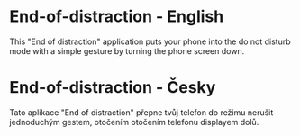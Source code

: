 # End-of-distraction - English
This "End of distraction" application puts your phone into the do not disturb mode with a simple gesture by turning the phone screen down.

# End-of-distraction - Česky
Tato aplikace "End of distraction" přepne tvůj telefon do režimu nerušit jednoduchým gestem, otočením otočením telefonu displayem dolů.
